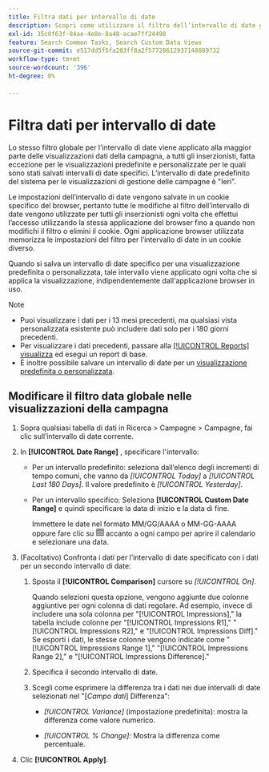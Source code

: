 ```yaml
---
title: Filtra dati per intervallo di date
description: Scopri come utilizzare il filtro dell’intervallo di date globale.
exl-id: 35c0f63f-84ae-4e8e-8a48-acae7ff24498
feature: Search Common Tasks, Search Custom Data Views
source-git-commit: e517dd5f5fa283ff8a2f57728612937148889732
workflow-type: tm+mt
source-wordcount: '396'
ht-degree: 0%

---
```


# Filtra dati per intervallo di date

Lo stesso filtro globale per l’intervallo di date viene applicato alla maggior parte delle visualizzazioni dati della campagna, a tutti gli inserzionisti, fatta eccezione per le visualizzazioni predefinite e personalizzate per le quali sono stati salvati intervalli di date specifici. L’intervallo di date predefinito del sistema per le visualizzazioni di gestione delle campagne è &quot;Ieri&quot;.

Le impostazioni dell’intervallo di date vengono salvate in un cookie specifico del browser, pertanto tutte le modifiche al filtro dell’intervallo di date vengono utilizzate per tutti gli inserzionisti ogni volta che effettui l’accesso utilizzando la stessa applicazione del browser fino a quando non modifichi il filtro o elimini il cookie. Ogni applicazione browser utilizzata memorizza le impostazioni del filtro per l’intervallo di date in un cookie diverso.

Quando si salva un intervallo di date specifico per una visualizzazione predefinita o personalizzata, tale intervallo viene applicato ogni volta che si applica la visualizzazione, indipendentemente dall&#39;applicazione browser in uso.

>[!NOTE]
>
>* Puoi visualizzare i dati per i 13 mesi precedenti, ma qualsiasi vista personalizzata esistente può includere dati solo per i 180 giorni precedenti.
>* Per visualizzare i dati precedenti, passare alla [[!UICONTROL Reports] visualizza](/help/search-social-commerce/reports/management/basic-advanced/basic-advanced-report-about.md) ed esegui un report di base.
>* È inoltre possibile salvare un intervallo di date per un [visualizzazione predefinita o personalizzata](/help/search-social-commerce/common-tasks/data-views/custom-default-views-manage.md).

## Modificare il filtro data globale nelle visualizzazioni della campagna

1. Sopra qualsiasi tabella di dati in Ricerca \> Campagne \> Campagne, fai clic sull’intervallo di date corrente.

1. In **[!UICONTROL Date Range]** , specificare l&#39;intervallo:

   * Per un intervallo predefinito: seleziona dall’elenco degli incrementi di tempo comuni, che vanno da *[!UICONTROL Today]* a *[!UICONTROL Last 180 Days]*. Il valore predefinito è *[!UICONTROL Yesterday]*.

   * Per un intervallo specifico: Seleziona **[!UICONTROL Custom Date Range]** e quindi specificare la data di inizio e la data di fine.

     Immettere le date nel formato MM/GG/AAAA o MM-GG-AAAA oppure fare clic su ![Icona Calendario](/help/search-social-commerce/assets/calendar.png "Icona Calendario") accanto a ogni campo per aprire il calendario e selezionare una data.

1. (Facoltativo) Confronta i dati per l’intervallo di date specificato con i dati per un secondo intervallo di date:

   1. Sposta il **[!UICONTROL Comparison]** cursore su *[!UICONTROL On]*.

      Quando selezioni questa opzione, vengono aggiunte due colonne aggiuntive per ogni colonna di dati regolare. Ad esempio, invece di includere una sola colonna per &quot;[!UICONTROL Impressions],&quot; la tabella include colonne per &quot;[!UICONTROL Impressions R1],&quot; &quot;[!UICONTROL Impressions R2],&quot; e &quot;[!UICONTROL Impressions Diff].&quot;  Se esporti i dati, le stesse colonne vengono indicate come &quot;[!UICONTROL Impressions Range 1],&quot; &quot;[!UICONTROL Impressions Range 2],&quot; e &quot;[!UICONTROL Impressions Difference].&quot;

   1. Specifica il secondo intervallo di date.

   1. Scegli come esprimere la differenza tra i dati nei due intervalli di date selezionati nel &quot;\[_Campo dati_\] Differenza&quot;:

      * *[!UICONTROL Variance]* (impostazione predefinita): mostra la differenza come valore numerico.

      * *[!UICONTROL % Change]:*  Mostra la differenza come percentuale.

1. Clic **[!UICONTROL Apply]**.
